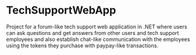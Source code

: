 # TechSupportWebApp
Project for a forum-like tech support web application in .NET where users can ask questions and get answers from other users and tech support employees and also establish chat-like communication with the employees using the tokens they purchase with paypay-like transactions.
